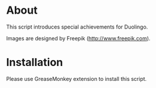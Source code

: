 # About
This script introduces special achievements for Duolingo.

Images are designed by Freepik (http://www.freepik.com).

# Installation

Please use GreaseMonkey extension to install this script.